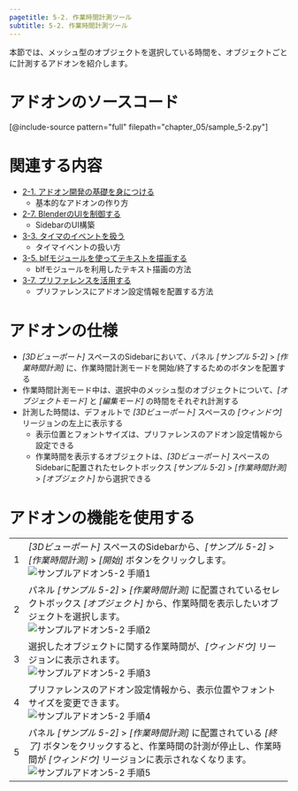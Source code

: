 ```yaml
---
pagetitle: 5-2. 作業時間計測ツール
subtitle: 5-2. 作業時間計測ツール
---
```



本節では、メッシュ型のオブジェクトを選択している時間を、オブジェクトごとに計測するアドオンを紹介します。


# アドオンのソースコード

[@include-source pattern="full" filepath="chapter_05/sample_5-2.py"]


# 関連する内容

* [2-1. アドオン開発の基礎を身につける](../chapter_02/01_Basic_Of_Add-on_Development.html)
  * 基本的なアドオンの作り方
* [2-7. BlenderのUIを制御する](../chapter_02/07_Control_Blender_UI.html)
  * SidebarのUI構築
* [3-3. タイマのイベントを扱う](../chapter_03/03_Handle_Timer_Event.html)
  * タイマイベントの扱い方
* [3-5. blfモジュールを使ってテキストを描画する](../chapter_03/05_Draw_Texts.html)
  * blfモジュールを利用したテキスト描画の方法
* [3-7. プリファレンスを活用する](../chapter_03/07_Use_Preference.html)
  * プリファレンスにアドオン設定情報を配置する方法


# アドオンの仕様

* *[3Dビューポート]* スペースのSidebarにおいて、パネル *[サンプル 5-2]* > *[作業時間計測]* に、作業時間計測モードを開始/終了するためのボタンを配置する
* 作業時間計測モード中は、選択中のメッシュ型のオブジェクトについて、*[オブジェクトモード]* と *[編集モード]* の時間をそれぞれ計測する
* 計測した時間は、デフォルトで *[3Dビューポート]* スペースの *[ウィンドウ]* リージョンの左上に表示する
  * 表示位置とフォントサイズは、プリファレンスのアドオン設定情報から設定できる
  * 作業時間を表示するオブジェクトは、*[3Dビューポート]* スペースのSidebarに配置されたセレクトボックス *[サンプル 5-2]* > *[作業時間計測]* > *[オブジェクト]*  から選択できる


# アドオンの機能を使用する


<div class="work"></div>

|||
|---|---|
|1|*[3Dビューポート]* スペースのSidebarから、*[サンプル 5-2]* > *[作業時間計測]* > *[開始]* ボタンをクリックします。<br>![](../../images/chapter_05/02_Calculate_Working_Hour/use_add-on_1.png "サンプルアドオン5-2 手順1")|
|2|パネル *[サンプル 5-2]* > *[作業時間計測]* に配置されているセレクトボックス *[オブジェクト]* から、作業時間を表示したいオブジェクトを選択します。<br>![](../../images/chapter_05/02_Calculate_Working_Hour/use_add-on_2.png "サンプルアドオン5-2 手順2")|
|3|選択したオブジェクトに関する作業時間が、*[ウィンドウ]* リージョンに表示されます。<br>![](../../images/chapter_05/02_Calculate_Working_Hour/use_add-on_3.png "サンプルアドオン5-2 手順3")|
|4|プリファレンスのアドオン設定情報から、表示位置やフォントサイズを変更できます。<br>![](../../images/chapter_05/02_Calculate_Working_Hour/use_add-on_4.png "サンプルアドオン5-2 手順4")|
|5|パネル *[サンプル 5-2]* > *[作業時間計測]* に配置されている *[終了]* ボタンをクリックすると、作業時間の計測が停止し、作業時間が *[ウィンドウ]* リージョンに表示されなくなります。<br>![](../../images/chapter_05/02_Calculate_Working_Hour/use_add-on_5.png "サンプルアドオン5-2 手順5")|
